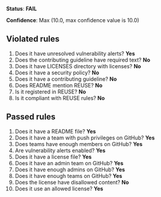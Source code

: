 **Status**: **FAIL**

**Confidence**: Max (10.0, max confidence value is 10.0)

## Violated rules

1.  Does it have unresolved vulnerability alerts? **Yes**
1.  Does the contributing guideline have required text? **No**
1.  Does it have LICENSES directory with licenses? **No**
1.  Does it have a security policy? **No**
1.  Does it have a contributing guideline? **No**
1.  Does README mention REUSE? **No**
1.  Is it registered in REUSE? **No**
1.  Is it compliant with REUSE rules? **No**


## Passed rules

1.  Does it have a README file? **Yes**
1.  Does it have a team with push privileges on GitHub? **Yes**
1.  Does teams have enough members on GitHub? **Yes**
1.  Are vulnerability alerts enabled? **Yes**
1.  Does it have a license file? **Yes**
1.  Does it have an admin team on GitHub? **Yes**
1.  Does it have enough admins on GitHub? **Yes**
1.  Does it have enough teams on GitHub? **Yes**
1.  Does the license have disallowed content? **No**
1.  Does it use an allowed license? **Yes**



